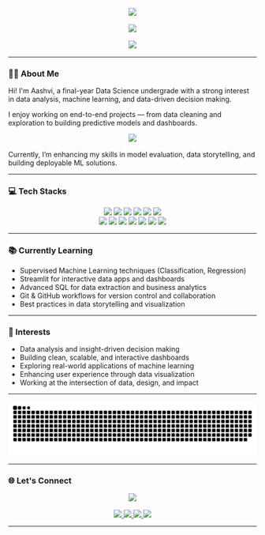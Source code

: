<p align="center">
  <img src="https://readme-typing-svg.demolab.com?font=Courier+Prime&size=20&pause=1200&color=FFA500&center=true&vCenter=true&width=640&lines=Hello+World+%7C+I'm+Aashvi.;I+build+ML+models+and+dashboards.;Open+to+learning+%2B+collaborating.;Let's+connect+and+code."/>
</p>
<p align="center">
  <img src="https://readme-typing-svg.demolab.com?font=Share+Tech+Mono&size=22&duration=2000&pause=800&color=FF0077&center=true&vCenter=true&width=700&lines=final_year+%3D+True;learning_rate+=+always;print(%22Aashvi+codes+clean%22);transform(data)%2C+don%27t+just+train(model)">
</p>


<p align="center">
  <img src="https://komarev.com/ghpvc/?username=aashvixcodes&label=Profile+Views&color=ff61c2&style=flat-square" />
</p>

---

### 👩‍💻 About Me

Hi! I'm Aashvi, a final-year Data Science undergrade with a strong interest in data analysis, machine learning, and data-driven decision making.

I enjoy working on end-to-end projects — from data cleaning and exploration to building predictive models and dashboards. 
<p align="center">
  <img src="https://readme-typing-svg.demolab.com?font=Fira+Code&size=18&duration=3000&pause=1000&color=00D0FF&width=700&lines=Final-year+Data+Science+Undergrad.;Skilled+in+Python,+SQL,+Tableau.;Passionate+about+data,+models,+impact.;Turning+information+into+intuition."/>
</p>
Currently, I’m enhancing my skills in model evaluation, data storytelling, and building deployable ML solutions.

---

### 💻 Tech Stacks

<p align="center">
  <img src="https://img.shields.io/badge/Python-3776AB?style=for-the-badge&logo=python&logoColor=white"/>
  <img src="https://img.shields.io/badge/SQL-003B57?style=for-the-badge&logo=mysql&logoColor=white"/>
  <img src="https://img.shields.io/badge/Pandas-150458?style=for-the-badge&logo=pandas&logoColor=white"/>
  <img src="https://img.shields.io/badge/Numpy-013243?style=for-the-badge&logo=numpy&logoColor=white"/>
  <img src="https://img.shields.io/badge/Matplotlib-11557C?style=for-the-badge&logo=matplotlib&logoColor=white"/>
  <img src="https://img.shields.io/badge/Seaborn-2E2D88?style=for-the-badge&logo=seaborn&logoColor=white"/>
  <br/>
  <img src="https://img.shields.io/badge/Scikit--learn-F7931E?style=for-the-badge&logo=scikit-learn&logoColor=white"/>
  <img src="https://img.shields.io/badge/Tableau-E97627?style=for-the-badge&logo=tableau&logoColor=white"/>
  <img src="https://img.shields.io/badge/Power%20BI-F2C811?style=for-the-badge&logo=powerbi&logoColor=black"/>
  <img src="https://img.shields.io/badge/MySQL-005C84?style=for-the-badge&logo=mysql&logoColor=white"/>
  <img src="https://img.shields.io/badge/Git-F05032?style=for-the-badge&logo=git&logoColor=white"/>
  <img src="https://img.shields.io/badge/GitHub-181717?style=for-the-badge&logo=github&logoColor=white"/>
  <img src="https://img.shields.io/badge/Colab-F9AB00?style=for-the-badge&logo=googlecolab&logoColor=white"/>
</p>

---

### 📚 Currently Learning

- Supervised Machine Learning techniques (Classification, Regression)
- Streamlit for interactive data apps and dashboards
- Advanced SQL for data extraction and business analytics
- Git & GitHub workflows for version control and collaboration
- Best practices in data storytelling and visualization

---

### 🧠 Interests

- Data analysis and insight-driven decision making  
- Building clean, scalable, and interactive dashboards  
- Exploring real-world applications of machine learning  
- Enhancing user experience through data visualization  
- Working at the intersection of data, design, and impact

---

<p align="center">
  <img src="https://raw.githubusercontent.com/Platane/snk/output/github-contribution-grid-snake-dark.svg" />
</p>

---
### 🌐 Let's Connect

<p align="center">
  <img src="https://readme-typing-svg.demolab.com?font=Fira+Code&weight=500&pause=1000&color=00D0FF&center=true&vCenter=true&width=600&lines=Let's+connect+and+build+together.;Open+to+collaboration%2C+learning%2C+and+data+stories.;Reach+me+via+LinkedIn%2C+GitHub%2C+X%2C+or+Discord."/>
</p>
<p align="center">
  <a href="https://www.linkedin.com/in/aashvi-maurya/">
    <img src="https://img.shields.io/badge/LinkedIn-Aashvi%20Maurya-0077B5?style=flat-square&logo=linkedin&logoColor=white" />
  </a>
  <a href="https://github.com/aashvixcodes">
    <img src="https://img.shields.io/badge/GitHub-aashvixcodes-181717?style=flat-square&logo=github&logoColor=white" />
  </a>
  <a href="https://x.com/amaashvi">
    <img src="https://img.shields.io/badge/X-%40your_x_username-000000?style=flat-square&logo=twitter&logoColor=white" />
  </a>
  <a href="https://discordapp.com/d_diplomatic">
    <img src="https://img.shields.io/badge/Discord-YourTag%231234-5865F2?style=flat-square&logo=discord&logoColor=white" />
  </a>
</p>

---

